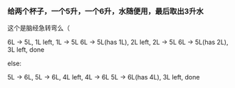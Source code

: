 ### 给两个杯子，一个5升，一个6升，水随便用，最后取出3升水

这个是脑经急转弯么（

6L -> 5L, 1L left, 1L -> 5L
6L -> 5L(has 1L), 2L left, 2L -> 5L
6L -> 5L(has 2L), 3L left, done

else:

5L -> 6L, 
5L -> 6L, 4L left, 4L -> 6L
5L -> 6L(has 4L), 3L left, done
